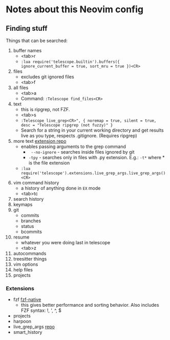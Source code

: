 # Notes about this Neovim config

## Finding stuff

Things that can be searched:

1. buffer names 
   - \<tab\>r
   - `:lua require('telescope.builtin').buffers({ ignore_current_buffer = true, sort_mru = true })<CR>`
2. files
   - excludes git ignored files
   - \<tab\>f
3. all files
   - \<tab\>a
   - Command: `:Telescope find_files<CR>`
4. text
   - this is ripgrep, not FZF. 
   - \<tab\>s
   - `:Telescope live_grep<CR>", { noremap = true, silent = true, desc = "Telescope ripgrep (not fuzzy)" }`
   - Search for a string in your current working directory and get results live as you type,
     respects .gitignore. (Requires ripgrep)
1. more text [extension repo](https://github.com/nvim-telescope/telescope-live-grep-args.nvim)
   - enables passing arguments to the grep command
       - ` --no-ignore` - searches inside files ignored by git
       - `-tpy` - searches only in files with .py extension. E.g.: `-t*` where * is the file extension
   - `:lua require('telescope').extensions.live_grep_args.live_grep_args()<CR>` 
2. vim command history
   - a history of anything done in `EX` mode
   - \<tab\>tc
3. search history
4. keymaps
5. git
    - commits
    - branches
    - status
    - bcommits
6. resume
    - whatever you were doing last in telescope
    - \<tab\>z
7. autocommands
8. treesitter things
9. vim options
10. help files
11. projects

### Extensions

- fzf [fzf-native](https://github.com/nvim-telescope/telescope-fzf-native.nvim)
    - this gives better performance and sorting behavior. Also includes FZF syntax: \!, \', \^, \$
- projects
- harpoon
- live_grep_args [repo](https://github.com/nvim-telescope/telescope-live-grep-args.nvim)
- smart_history

